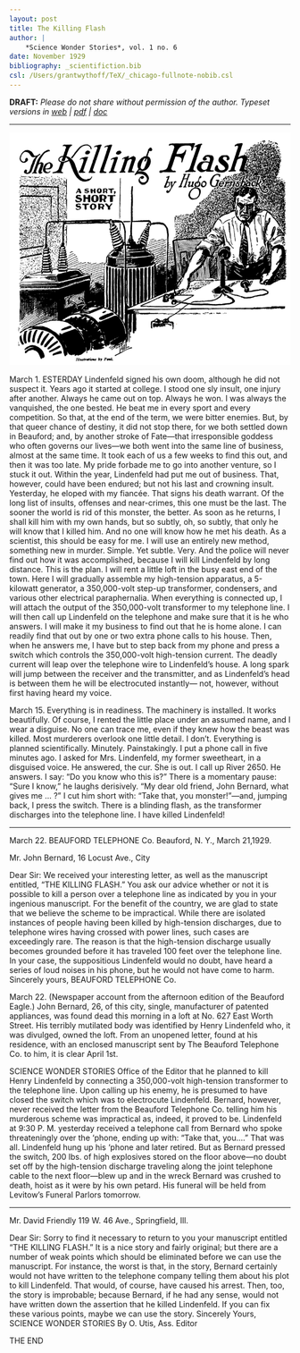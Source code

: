 ```yaml
---
layout: post
title: The Killing Flash
author: |
    *Science Wonder Stories*, vol. 1 no. 6
date: November 1929
bibliography: _scientifiction.bib
csl: /Users/grantwythoff/TeX/_chicago-fullnote-nobib.csl
---
```


**DRAFT:** *Please do not share without permission of the author. Typeset versions in  [web](http://gernsback.wythoff.net/192911_killing_flash.html) \| [pdf](https://github.com/gwijthoff/perversity_of_things/blob/gh-pages/typeset_drafts/192911_killing_flash.pdf?raw=true) \| [doc](https://github.com/gwijthoff/perversity_of_things/blob/gh-pages/typeset_drafts/192911_killing_flash.docx)*

* * * * * * * * 

![I cut him short with: “Take that, you monster!”---and, jumping back, I press the switch. There is a blinding flash.](images/killing_flash.png)

March 1.
ESTERDAY Lindenfeld signed his own doom,  although  he  did  not  suspect  it.
Years ago it started at college. I stood one sly insult, one injury after another. Always he came out on top. Always he won. I was always the vanquished, the one bested. He beat me in every sport and every competition. So that, at the end of the term, we were bitter enemies.
But, by that queer chance of destiny, it did not stop there, for we both settled down in Beauford; and, by another stroke of Fate—that irresponsible goddess who often governs our lives—we both went into the same line  of business, almost at the same time. It took each of us a few weeks to find this out, and then it was too late. My pride forbade me to go into another venture, so I stuck it out. Within the year, Lindenfeld had put me out of business. That, however, could have been endured; but not his
last and crowning insult.
Yesterday, he eloped with my fiancée. That signs his death warrant. Of the long list of insults, offenses and near-crimes, this one must be the last. The sooner the world is rid of this monster, the better.
As soon as he returns, I shall kill him with my own hands, but so subtly, oh, so subtly, that only he will know that I killed him. And no one will know how he met his death.
As a scientist, this should be easy for me. I will use an entirely new method, something new in murder. Simple. Yet subtle. Very. And the police will never find out how it was accomplished, because I will kill Lindenfeld by long distance.
This is the plan. I will rent a little loft in the busy east end of the town. Here I will gradually assemble my high-tension apparatus, a 5-kilowatt generator, a 350,000-volt step-up transformer, condensers, and various other electrical paraphernalia. When everything is connected up, I will   attach   the   output   of   the   350,000-volt
transformer to my telephone line. I will then call up Lindenfeld on the telephone and make sure that it is he who answers. I will make it my business to find out that he is home alone. I can readily find that out by one or two extra phone calls to his house. Then, when he answers me, I have but to step back from my phone and press a switch which  controls  the  350,000-volt
high-tension current. The deadly current will leap over the telephone wire to Lindenfeld’s house. A long spark will jump between the receiver and the transmitter, and as Lindenfeld’s head is between them he will be electrocuted instantly— not, however, without first having heard my voice.

March 15.
Everything is in  readiness. The machinery is installed. It works beautifully. Of course, I rented the little place under an assumed   name,   and   I   wear   a
disguise. No one can trace me, even if they knew how the beast was killed. Most murderers overlook one little detail. I don’t. Everything is planned scientifically. Minutely. Painstakingly. I put a phone call in five minutes ago. I asked for Mrs. Lindenfeld, my former sweetheart, in a disguised voice. He answered, the cur. She is out.
I call up River 2650. He answers. I say: “Do you know who this is?” There is a momentary pause: “Sure I know,” he laughs derisively. “My dear old friend, John Bernard, what gives me ... ?”
I   cut   him   short   with:   “Take   that,   you monster!”—and,
jumping back, I press the switch. There is a blinding  flash,  as  the transformer discharges into the telephone line. I	have	killed
Lindenfeld!


*	*	*
March 22.
BEAUFORD TELEPHONE Co.
Beauford, N. Y., March 21,1929.

Mr. John Bernard, 16 Locust Ave., City

Dear Sir:
We received your interesting letter, as well as the manuscript entitled, “THE KILLING FLASH.”
You ask our advice whether or not it is possible to kill a person over a telephone line as indicated by you in your ingenious manuscript.
For the benefit of the country, we are glad to state that we believe the scheme to be impractical.
While there are isolated instances of people having been killed by high-tension discharges, due to telephone wires having crossed with power lines, such cases
are exceedingly rare.
The reason is that the high-tension discharge usually becomes grounded before it has traveled 100 feet over the telephone line.
In your case, the suppositious Lindenfeld would no doubt, have heard a series of loud noises in his phone, but he would not have come to harm.
Sincerely yours,  BEAUFORD TELEPHONE Co.

March 22.
(Newspaper account from the afternoon edition of
the Beauford Eagle.) John  Bernard,  26,
of this city, single, manufacturer	of patented appliances, was found dead this morning in a loft at No. 627 East Worth Street. His terribly mutilated body was identified by Henry Lindenfeld who, it was divulged, owned the loft.
From an unopened letter, found at his residence, with an enclosed manuscript sent by The Beauford Telephone Co. to him, it is clear
April 1st.

SCIENCE WONDER STORIES
Office of the Editor
that  he  planned  to  kill  Henry  Lindenfeld  by
connecting a 350,000-volt high-tension transformer to the telephone line. Upon calling up his enemy, he is presumed to have closed the switch which was to electrocute Lindenfeld.
Bernard, however, never received the letter from the Beauford Telephone Co. telling him his murderous scheme was impractical as, indeed, it proved to be. Lindenfeld at 9:30 P. M. yesterday received a telephone call from Bernard who spoke threateningly over the ‘phone, ending up with: “Take that, you....” That was all. Lindenfeld hung up his ‘phone and later retired.
But as Bernard pressed the switch, 200 lbs. of high explosives stored on the floor above—no doubt set off by the high-tension discharge traveling along the joint telephone cable to the next floor—blew up and in the wreck Bernard was crushed to death, hoist as it were by his own petard. His funeral will be held from Levitow’s Funeral Parlors tomorrow.

*	*	*

Mr. David Friendly 119 W. 46 Ave.,
Springfield, Ill.

Dear Sir:
Sorry to find it necessary to return to you your manuscript entitled “THE KILLING FLASH.”
It is a nice story and fairly original; but there are a number  of  weak points  which  should be eliminated before we can use the manuscript. For instance, the worst is that, in the story, Bernard certainly would not have written to the telephone company telling them about his plot to kill Lindenfeld. That would, of course, have caused his arrest.
Then, too, the story is improbable; because Bernard, if he had any sense, would not have written down the assertion that he killed Lindenfeld. If you can fix these various points, maybe we can use the story.
Sincerely Yours, SCIENCE WONDER STORIES
By O. Utis, Ass. Editor

THE END
